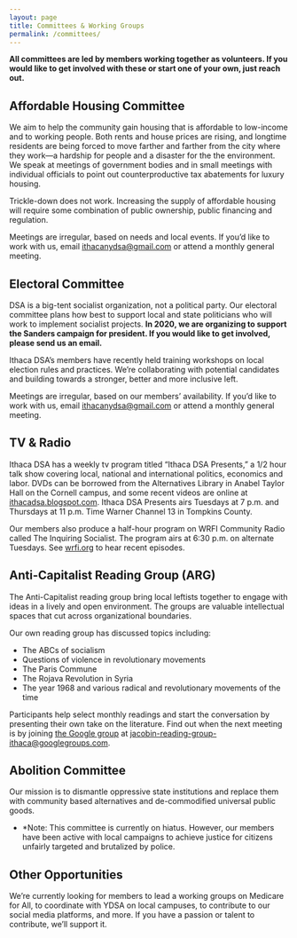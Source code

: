 ```yaml
---
layout: page
title: Committees & Working Groups
permalink: /committees/
---
```


**All committees are led by members working together as volunteers. If you would like to get involved with these or start one of your own, just reach out.**

## Affordable Housing Committee

We aim to help the community gain housing that is affordable to low-income and
to working people. Both rents and house prices are rising, and longtime
residents are being forced to move farther and farther from the city where they
work—a hardship for people and a disaster for the the environment. We speak at
meetings of government bodies and in small meetings with individual officials
to point out counterproductive tax abatements for luxury housing. 

Trickle-down does not work. Increasing the supply of affordable housing will
require some combination of public ownership, public financing and regulation.

Meetings are irregular, based on needs and local events. If you’d like to work
with us, email [ithacanydsa@gmail.com][main-email] or attend a monthly general
meeting.

## Electoral Committee

DSA is a big-tent socialist organization, not a political party. Our
electoral committee plans how best to support local and state politicians who
will work to implement socialist projects. **In 2020, we are organizing to support the Sanders campaign for president. If you would like to get involved, please send us an email.**

Ithaca DSA’s members have recently held training workshops on local election
rules and practices. We’re collaborating with potential candidates and building
towards a stronger, better and more inclusive left.

Meetings are irregular, based on our members’ availability. If you’d like to
work with us, email [ithacanydsa@gmail.com][main-email] or attend a monthly general meeting.

## TV & Radio

Ithaca DSA has a weekly tv program titled “Ithaca DSA Presents,” a 1/2 hour
talk show covering local, national and international politics, economics and
labor. DVDs can be borrowed from the Alternatives Library in Anabel Taylor Hall
on the Cornell campus, and some recent videos are online at
[ithacadsa.blogspot.com][old-site]. Ithaca DSA Presents airs Tuesdays at 7 p.m. and
Thursdays at 11 p.m. Time Warner Channel 13 in Tompkins County.

Our members also produce a half-hour program on WRFI Community Radio called The
Inquiring Socialist. The program airs at 6:30 p.m. on alternate Tuesdays. See
[wrfi.org](https://wrfi.org) to hear recent episodes. 

## Anti-Capitalist Reading Group (ARG)

The Anti-Capitalist reading group bring local leftists together to engage with ideas in a lively
and open environment. The groups are valuable intellectual spaces that cut
across organizational boundaries. 

Our own reading group has discussed topics including:

 * The ABCs of socialism
 * Questions of violence in revolutionary movements
 * The Paris Commune
 * The Rojava Revolution in Syria
 * The year 1968 and various radical and revolutionary movements of the time

Participants help select monthly readings and start the conversation by
presenting their own take on the literature. Find out when the next meeting is
by joining [the Google group][reading-group] at [jacobin-reading-group-ithaca@googlegroups.com][reading-email].

## Abolition Committee

Our mission is to dismantle oppressive state institutions and replace them with
community based alternatives and de-commodified universal public goods. 

* *Note: This committee is currently on hiatus. However, our members have been active with local campaigns to achieve justice for citizens unfairly targeted and brutalized by police.

## Other Opportunities

We’re currently looking for members to lead a working groups on Medicare for
All, to coordinate with YDSA on local campuses, to contribute to our social
media platforms, and more. If you have a passion or talent to contribute, we’ll
support it.

[reading-email]: mailto:jacobin-reading-group-ithaca@googlegroups.com
[reading-group]: https://groups.google.com/forum/#!forum/jacobin-reading-group-ithaca/join
[main-email]: mailto:ithacanydsa@gmail.com
[old-site]: https://ithacadsa.blogspot.com

